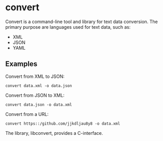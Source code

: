 # convert

Convert is a command-line tool and library for text data conversion.
The primary purpose are languages used for text data, such as:

* XML
* JSON
* YAML

## Examples

Convert from XML to JSON:

```console
convert data.xml -o data.json
```

Convert from JSON to XML:

```console
convert data.json -o data.xml
```

Convert from a URL:

```console
convert https::/github.com/jjkdljau8y8 -o data.xml
```

The library, libconvert, provides a C-interface.
